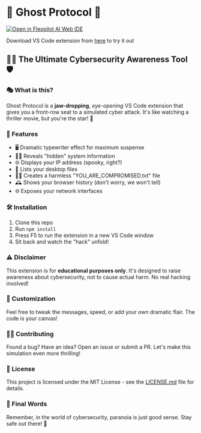 # 🚨 Ghost Protocol 🚨

[![Open in Flexpilot AI Web IDE](https://badges.flexpilot.ai/open-in-web-ide.svg)](https://flexpilot.ai/web-ide-redirect?provider=github&owner=mohankumarelec&repo=ghost-protocol&branch=main)

Download VS Code extension from [here](https://marketplace.visualstudio.com/items?itemName=MohankumarRamachandran.ghost-protocol) to try it out

## 🕵️‍♂️ The Ultimate Cybersecurity Awareness Tool 🛡️

### 🎭 What is this?

Ghost Protocol is a **jaw-dropping**, _eye-opening_ VS Code extension that gives you a front-row seat to a simulated cyber attack. It's like watching a thriller movie, but you're the star! 🌟

### 🚀 Features

- 🖥️ Dramatic typewriter effect for maximum suspense
- 🕵️‍♀️ Reveals "hidden" system information
- 🌐 Displays your IP address (spooky, right?)
- 📂 Lists your desktop files
- 🏴‍☠️ Creates a harmless "YOU_ARE_COMPROMISED.txt" file
- 🕰️ Shows your browser history (don't worry, we won't tell)
- 🌐 Exposes your network interfaces

### 🛠️ Installation

1. Clone this repo
2. Run `npm install`
3. Press F5 to run the extension in a new VS Code window
4. Sit back and watch the "hack" unfold!

### ⚠️ Disclaimer

This extension is for **educational purposes only**. It's designed to raise awareness about cybersecurity, not to cause actual harm. No real hacking involved!

### 🎨 Customization

Feel free to tweak the messages, speed, or add your own dramatic flair. The code is your canvas!

### 👨‍💻 Contributing

Found a bug? Have an idea? Open an issue or submit a PR. Let's make this simulation even more thrilling!

### 📜 License

This project is licensed under the MIT License - see the [LICENSE.md](LICENSE.md) file for details.

### 🎉 Final Words

Remember, in the world of cybersecurity, paranoia is just good sense. Stay safe out there! 🔐

